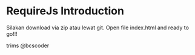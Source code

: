 # RequireJs Introduction

Silakan download via zip atau lewat git. Open file index.html and ready to go!!!

trims @bcscoder
